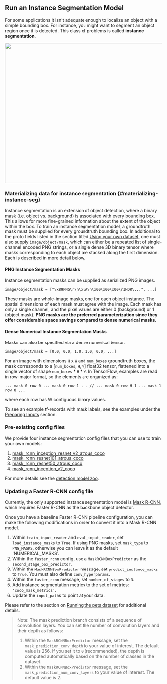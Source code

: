## Run an Instance Segmentation Model

For some applications it isn't adequate enough to localize an object with a
simple bounding box. For instance, you might want to segment an object region
once it is detected. This class of problems is called **instance segmentation**.

<p align="center">
  <img src="img/kites_with_segment_overlay.png" width=676 height=450>
</p>

### Materializing data for instance segmentation {#materializing-instance-seg}

Instance segmentation is an extension of object detection, where a binary mask
(i.e. object vs. background) is associated with every bounding box. This allows
for more fine-grained information about the extent of the object within the box.
To train an instance segmentation model, a groundtruth mask must be supplied for
every groundtruth bounding box. In additional to the proto fields listed in the
section titled [Using your own dataset](using_your_own_dataset.md), one must
also supply `image/object/mask`, which can either be a repeated list of
single-channel encoded PNG strings, or a single dense 3D binary tensor where
masks corresponding to each object are stacked along the first dimension. Each
is described in more detail below.

#### PNG Instance Segmentation Masks

Instance segmentation masks can be supplied as serialized PNG images.

```shell
image/object/mask = ["\x89PNG\r\n\x1A\n\x00\x00\x00\rIHDR\...", ...]
```

These masks are whole-image masks, one for each object instance. The spatial
dimensions of each mask must agree with the image. Each mask has only a single
channel, and the pixel values are either 0 (background) or 1 (object mask).
**PNG masks are the preferred parameterization since they offer considerable
space savings compared to dense numerical masks.**

#### Dense Numerical Instance Segmentation Masks

Masks can also be specified via a dense numerical tensor.

```shell
image/object/mask = [0.0, 0.0, 1.0, 1.0, 0.0, ...]
```

For an image with dimensions `H` x `W` and `num_boxes` groundtruth boxes, the
mask corresponds to a [`num_boxes`, `H`, `W`] float32 tensor, flattened into a
single vector of shape `num_boxes` * `H` * `W`. In TensorFlow, examples are read
in row-major format, so the elements are organized as:

```shell
... mask 0 row 0 ... mask 0 row 1 ... // ... mask 0 row H-1 ... mask 1 row 0 ...
```

where each row has W contiguous binary values.

To see an example tf-records with mask labels, see the examples under the
[Preparing Inputs](preparing_inputs.md) section.

### Pre-existing config files

We provide four instance segmentation config files that you can use to train
your own models:

1.  <a href="https://github.com/tensorflow/models/blob/master/research/object_detection/samples/configs/mask_rcnn_inception_resnet_v2_atrous_coco.config" target=_blank>mask_rcnn_inception_resnet_v2_atrous_coco</a>
1.  <a href="https://github.com/tensorflow/models/blob/master/research/object_detection/samples/configs/mask_rcnn_resnet101_atrous_coco.config" target=_blank>mask_rcnn_resnet101_atrous_coco</a>
1.  <a href="https://github.com/tensorflow/models/blob/master/research/object_detection/samples/configs/mask_rcnn_resnet50_atrous_coco.config" target=_blank>mask_rcnn_resnet50_atrous_coco</a>
1.  <a href="https://github.com/tensorflow/models/blob/master/research/object_detection/samples/configs/mask_rcnn_inception_v2_coco.config" target=_blank>mask_rcnn_inception_v2_coco</a>

For more details see the [detection model zoo](tf1_detection_zoo.md).

### Updating a Faster R-CNN config file

Currently, the only supported instance segmentation model is [Mask
R-CNN](https://arxiv.org/abs/1703.06870), which requires Faster R-CNN as the
backbone object detector.

Once you have a baseline Faster R-CNN pipeline configuration, you can make the
following modifications in order to convert it into a Mask R-CNN model.

1.  Within `train_input_reader` and `eval_input_reader`, set
    `load_instance_masks` to `True`. If using PNG masks, set `mask_type` to
    `PNG_MASKS`, otherwise you can leave it as the default 'NUMERICAL_MASKS'.
1.  Within the `faster_rcnn` config, use a `MaskRCNNBoxPredictor` as the
    `second_stage_box_predictor`.
1.  Within the `MaskRCNNBoxPredictor` message, set `predict_instance_masks` to
    `True`. You must also define `conv_hyperparams`.
1.  Within the `faster_rcnn` message, set `number_of_stages` to `3`.
1.  Add instance segmentation metrics to the set of metrics:
    `'coco_mask_metrics'`.
1.  Update the `input_path`s to point at your data.

Please refer to the section on [Running the pets dataset](running_pets.md) for
additional details.

> Note: The mask prediction branch consists of a sequence of convolution layers.
> You can set the number of convolution layers and their depth as follows:
>
> 1.  Within the `MaskRCNNBoxPredictor` message, set the
>     `mask_prediction_conv_depth` to your value of interest. The default value
>     is 256. If you set it to `0` (recommended), the depth is computed
>     automatically based on the number of classes in the dataset.
> 1.  Within the `MaskRCNNBoxPredictor` message, set the
>     `mask_prediction_num_conv_layers` to your value of interest. The default
>     value is 2.
